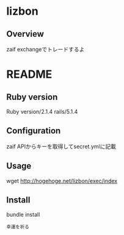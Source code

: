 lizbon
====

## Overview

zaif exchangeでトレードするよ

# README

## Ruby version
Ruby version/2.1.4
rails/5.1.4

## Configuration
zaif APIからキーを取得してsecret.ymlに記載

## Usage
wget http://hogehoge.net/lizbon/exec/index

## Install
bundle install

`幸運を祈る`